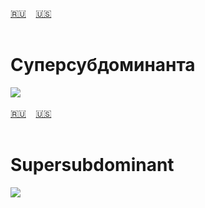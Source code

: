 <span id="ru"><a href='#ru'>🇷🇺</a> &nbsp;&nbsp;&nbsp;<a href='#en'>🇺🇸</a> &nbsp;&nbsp;&nbsp;</span><br><br>
# Суперсубдоминанта

![](https://github.com/stolbitsa/stolbitsa/assets/149964365/ede98137-269b-473d-8c3a-18344cd39525)<br><br>
<span id="en"><a href='#ru'>🇷🇺</a> &nbsp;&nbsp;&nbsp;<a href='#en'>🇺🇸</a> &nbsp;&nbsp;&nbsp;</span><br><br>
# Supersubdominant

![](https://github.com/stolbitsa/stolbitsa/assets/149964365/ede98137-269b-473d-8c3a-18344cd39525)
<br><br>

